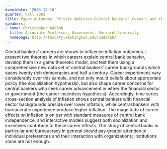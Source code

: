 ```yaml
---
eventdate: '2003-12-10'
quarter: Fall 2003
title: Paper Autonomy, Private Ambition:Central Bankers' Careers and the Economy
speakers:
- name: Christopher Adolph
  title: Associate Professor, Government, Harvard University
  homepage: http://faculty.washington.edu/cadolph/
---
```

Central bankers' careers are shown to influence inflation outcomes. I present two theories in which careers explain central bank behavior, develop them in a game theoretic model, and test them using a comprehensive new data set of central bankers' career backgrounds which spans twenty rich democracies and half a century. Career experiences vary considerably over this sample, and not only mould beliefs about appropriate policy (the socialization hypothesis), but also shape career concerns for central bankers who seek career advancement in either the financial sector or government (the career incentives hypothesis). Accordingly, time series cross-section analysis of inflation shows central bankers with financial sector backgrounds preside over lower inflation, while central bankers with bureaucratic experience produce higher inflation. The magnitude of career effects on inflation is on par with standard measures of central bank independence, and interactive models suggest both socialization and incentives contribute to these career effects. The study of central banks in particular and bureaucracy in general should pay greater attention to individual preferences and their interaction with organizations; institutions alone are not enough.

